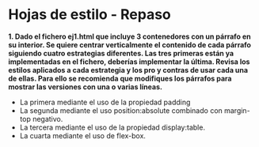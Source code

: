 # Hojas de estilo - Repaso

**1. Dado el fichero ej1.html que incluye 3 contenedores con un párrafo en su interior. Se quiere centrar verticalmente el contenido de cada párrafo siguiendo cuatro estrategias diferentes. Las tres primeras están ya implementadas en el fichero, deberías implementar la última. Revisa los estilos aplicados a cada estrategia y los pro y contras de usar cada una de ellas. Para ello se recomienda que modifiques los párrafos para mostrar las versiones con una o varias líneas.**

- La primera mediante el uso de la propiedad padding
- La segunda mediante el uso position:absolute combinado con margin-top negativo.
- La tercera mediante el uso de la propiedad display:table.
- La cuarta mediante el uso de flex-box.
